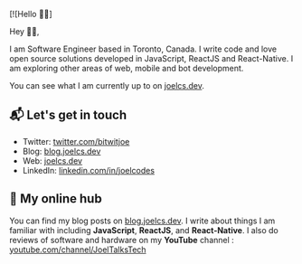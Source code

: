 [![Hello 👋🏻]

Hey 👋🏻,

I am Software Engineer based in Toronto, Canada. I write code and love open source solutions developed in JavaScript, ReactJS and React-Native. I am exploring other areas of web, mobile and bot development.

You can see what I am currently up to on [joelcs.dev][1].

## 📬 Let's get in touch

- Twitter: [twitter.com/bitwitjoe][3]
- Blog: [blog.joelcs.dev][4]
- Web: [joelcs.dev][1]
- LinkedIn: [linkedin.com/in/joelcodes][2]

## 👷 My online hub 

You can find my blog posts on [blog.joelcs.dev][4]. I write about things
I am familiar with including **JavaScript**, **ReactJS**, and **React-Native**.
I also do reviews of software and hardware on my **YouTube** channel : [youtube.com/channel/JoelTalksTech][5]

[1]: https://joelcs.dev
[2]: https://www.linkedin.com/in/joelcodes
[3]: https://twitter.com/bitwitjoe
[4]: https://blog.joelcs.dev
[5]: https://www.youtube.com/channel/UCrFpkY4jGdvS6e-kZNemqWg
